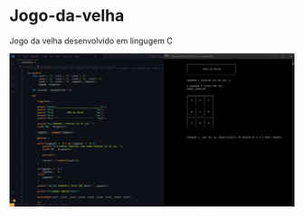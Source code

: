 # Jogo-da-velha
Jogo da velha desenvolvido em lingugem C

<img src="./assets/jogoDaVelha.png" width="686">
